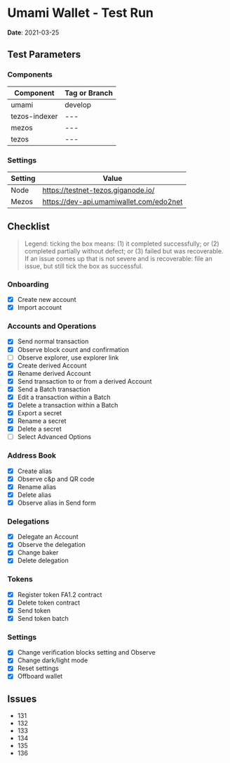 # Umami Wallet - Test Run

**Date**: 2021-03-25

## Test Parameters

### Components

| Component | Tag or Branch |
|--|--|
| umami | develop |
| tezos-indexer | --- |
| mezos | --- |
| tezos | --- |

### Settings

| Setting | Value |
|--|--|
| Node | https://testnet-tezos.giganode.io/ |
| Mezos | https://dev-api.umamiwallet.com/edo2net |

## Checklist

> Legend: ticking the box means: (1) it completed successfully; or (2) completed partially without defect; or (3) failed but was recoverable. If an issue comes up that is not severe and is recoverable: file an issue, but still tick the box as successful.

### Onboarding
- [X] Create new account
- [X] Import account

### Accounts and Operations
- [X] Send normal transaction
- [X] Observe block count and confirmation
- [ ] Observe explorer, use explorer link
- [X] Create derived Account
- [X] Rename derived Account
- [X] Send transaction to or from a derived Account
- [X] Send a Batch transaction
- [X] Edit a transaction within a Batch
- [X] Delete a transaction within a Batch
- [X] Export a secret
- [X] Rename a secret
- [X] Delete a secret
- [ ] Select Advanced Options

### Address Book
- [X] Create alias
- [X] Observe c&p and QR code
- [X] Rename alias
- [X] Delete alias
- [X] Observe alias in Send form

### Delegations
- [X] Delegate an Account
- [X] Observe the delegation
- [X] Change baker
- [X] Delete delegation

### Tokens
- [X] Register token FA1.2 contract
- [X] Delete token contract
- [X] Send token
- [X] Send token batch

### Settings
- [X] Change verification blocks setting and Observe
- [X] Change dark/light mode
- [X] Reset settings
- [X] Offboard wallet

## Issues
* 131
* 132
* 133
* 134
* 135
* 136
